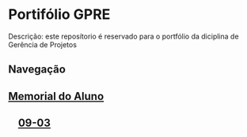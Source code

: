 # Portifólio GPRE
 Descrição: este reposítorio é reservado para o portfólio da diciplina de Gerência de Projetos
## Navegação

## [<ins>Memorial do Aluno</ins>]($root$/../Memorial%20do%20Aluno/Memorial.md)
## &nbsp;&nbsp;&nbsp; [<ins>09-03</ins>]($root$/../Avalição%20do%20PEA/PEA-09-03.md)

